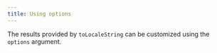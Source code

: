```yaml
---
title: Using options
---
```

The results provided by `toLocaleString` can be customized using the `options` argument.
